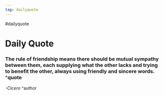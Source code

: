 ```yaml
---
tag: dailyquote
---
```


#dailyquote

# Daily Quote

### The rule of friendship means there should be mutual sympathy between them, each supplying what the other lacks and trying to benefit the other, always using friendly and sincere words. ^quote
*-Cicero* ^author
